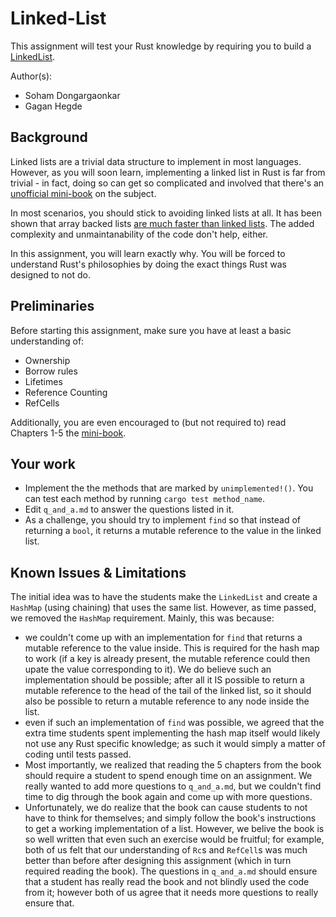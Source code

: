 # Linked-List

This assignment will test your Rust knowledge by requiring you to build a [LinkedList](https://en.wikipedia.org/wiki/Linked_list).

Author(s):

- Soham Dongargaonkar
- Gagan Hegde

## Background

Linked lists are a trivial data structure to implement in most languages. However, as you will soon learn, implementing a linked list in Rust is far from trivial - in fact, doing so can get so complicated and involved that there's an [unofficial mini-book](https://rust-unofficial.github.io/too-many-lists/) on the subject.

In most scenarios, you should stick to avoiding linked lists at all. It has been shown that array backed lists [are much faster than linked lists](https://www.youtube.com/watch?v=YQs6IC-vgmo). The added complexity and unmaintanability of the code don't help, either.

In this assignment, you will learn exactly why. You will be forced to understand Rust's philosophies by doing the exact things Rust was designed to not do.

## Preliminaries

Before starting this assignment, make sure you have at least a basic understanding of:
- Ownership
- Borrow rules
- Lifetimes
- Reference Counting
- RefCells

Additionally, you are even encouraged to (but not required to) read Chapters 1-5 the [mini-book](https://rust-unofficial.github.io/too-many-lists/). 

## Your work
 - Implement the the methods that are marked by `unimplemented!()`. You can test each method by running `cargo test method_name`.
 - Edit `q_and_a.md` to answer the questions listed in it.
 - As a challenge, you should try to implement `find` so that instead of returning a `bool`, it returns a mutable reference to the value in the linked list.

## Known Issues & Limitations

The initial idea was to have the students make the `LinkedList` and create a `HashMap` (using chaining) that uses the same list. However, as time passed, we removed the `HashMap` requirement. Mainly, this was because:
- we couldn't come up with an implementation for `find` that returns a mutable reference to the value inside. This is required for the hash map to work (if a key is already present, the mutable reference could then upate the value corresponding to it). We do believe such an implementation should be possible; after all it IS possible to return a mutable reference to the head of the tail of the linked list, so it should also be possible to return a mutable reference to any node inside the list.
- even if such an implementation of `find` was possible, we agreed that the extra time students spent implementing the hash map itself would likely not use any Rust specific knowledge; as such it would simply a matter of coding until tests passed.
- Most importantly, we realized that reading the 5 chapters from the book should require a student to spend enough time on an assignment. We really wanted to add more questions to `q_and_a.md`, but we couldn't find time to dig through the book again and come up with more questions.
- Unfortunately, we do realize that the book can cause students to not have to think for themselves; and simply follow the book's instructions to get a working implementation of a list. However, we belive the book is so well written that even such an exercise would be fruitful; for example, both of us felt that our understanding of `Rc`s and `RefCell`s was much better than before after designing this assignment (which in turn required reading the book). The questions in `q_and_a.md` should ensure that a student has really read the book and not blindly used the code from it;  however both of us agree that it needs more questions to really ensure that.
